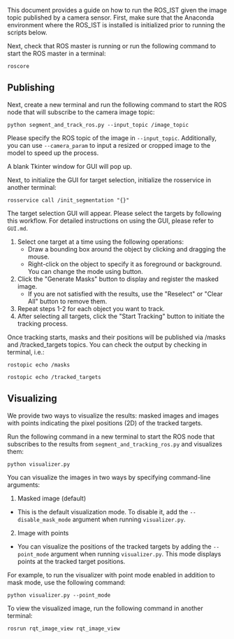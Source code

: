 This document provides a guide on how to run the ROS_IST given the image topic published by a camera sensor.
First, make sure that the Anaconda environment where the ROS_IST is installed is initialized prior to running the scripts below.

Next, check that ROS master is running or run the following command to start the ROS master in a terminal:
```
roscore
```



## Publishing
Next, create a new terminal and run the following command to start the ROS node that will subscribe to the camera image topic:
```
python segment_and_track_ros.py --input_topic /image_topic
```
Please specify the ROS topic of the image in `--input_topic`. Additionally, you can use `--camera_param` to input a resized or cropped image to the model to speed up the process.

A blank Tkinter window for GUI will pop up.

Next,  to initialize the GUI for target selection, initialize the rosservice in another terminal:
```
rosservice call /init_segmentation "{}"
```
The target selection GUI will appear. Please select the targets by following this workflow. For detailed instructions on using the GUI, please refer to `GUI.md`.

1. Select one target at a time using the following operations:
    * Draw a bounding box around the object by clicking and dragging the mouse.
    * Right-click on the object to specify it as foreground or background. You can change the mode using button.
1. Click the "Generate Masks" button to display and register the masked image. 
    * If you are not satisfied with the results, use the "Reselect" or "Clear All" button to remove them.
1. Repeat steps 1-2 for each object you want to track.
1. After selecting all targets, click the "Start Tracking" button to initiate the tracking process.

Once tracking starts, masks and their positions will be published via /masks and /tracked_targets topics.
You can check the output by checking in terminal, i.e.:
```
rostopic echo /masks

rostopic echo /tracked_targets
```

## Visualizing
We provide two ways to visualize the results: masked images and images with points indicating the pixel positions (2D) of the tracked targets.

Run the following command in a new terminal to start the ROS node that subscribes to the results from `segment_and_tracking_ros.py` and visualizes them:
```
python visualizer.py
```

You can visualize the images in two ways by specifying command-line arguments:
1. Masked image (default)
* This is the default visualization mode. To disable it, add the `--disable_mask_mode` argument when running `visualizer.py`.
2. Image with points
* You can visualize the positions of the tracked targets by adding the `--point_mode` argument when running `visualizer.py`. This mode displays points at the tracked target positions.

For example, to run the visualizer with point mode enabled in addition to mask mode, use the following command:
```
python visualizer.py --point_mode
```
To view the visualized image, run the following command in another terminal:
```
rosrun rqt_image_view rqt_image_view 
```
